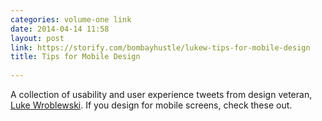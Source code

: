 ```yaml
---
categories: volume-one link
date: 2014-04-14 11:58
layout: post
link: https://storify.com/bombayhustle/lukew-tips-for-mobile-design
title: Tips for Mobile Design
 
---
```



A collection of usability and user experience tweets from design veteran, [Luke Wroblewski](http://www.lukew.com/about/). If you design for mobile screens, check these out. 

